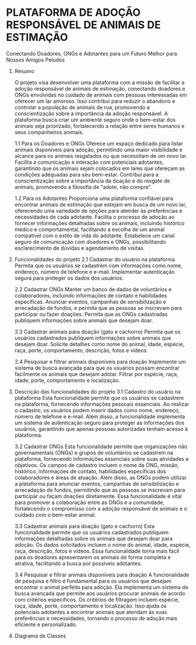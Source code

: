 # PLATAFORMA DE ADOÇÃO RESPONSÁVEL DE ANIMAIS DE ESTIMAÇÃO

Conectando Doadores, ONGs e Adotantes para um Futuro Melhor para Nossos Amigos Peludos

1.  Resumo

    O projeto visa desenvolver uma plataforma com a missão de facilitar a adoção responsável de animais de estimação, conectando doadores e ONGs envolvidas no cuidado de animais com pessoas interessadas em oferecer um lar amoroso. Isso contribui para reduzir o abandono e controlar a população de animais de rua, promovendo a conscientização sobre a importância da adoção responsável. A plataforma busca criar um ambiente seguro onde o bem-estar dos animais seja priorizado, fortalecendo a relação entre seres humanos e seus companheiros animais.

    1.1 Para os Doadores e ONGs
    Oferece um espaço dedicado para listar animais disponíveis para adoção, permitindo uma maior visibilidade e alcance para os animais resgatados ou que necessitam de um novo lar.
    Facilita a comunicação e interação com potenciais adotantes, garantindo que os animais sejam colocados em lares que ofereçam as condições adequadas para seu bem-estar.
    Contribui para a conscientização sobre a importância da doação e do resgate de animais, promovendo a filosofia de "adote, não compre".

    1.2 Para os Adotantes
    Proporciona uma plataforma confiável para encontrar animais de estimação que estejam em busca de um novo lar, oferecendo uma variedade de opções para atender às preferências e necessidades de cada adotante.
    Facilita o processo de adoção ao fornecer informações detalhadas sobre os animais, incluindo histórico médico e comportamental, facilitando a escolha de um animal compatível com o estilo de vida do adotante.
    Estabelece um canal seguro de comunicação com doadores e ONGs, possibilitando esclarecimento de dúvidas e agendamento de visitas.

2.  Funcionalidades do projeto
    2.1 Cadastrar do usuário na plataforma
    Permita que os usuários se cadastrem com informações como nome, endereço, número de telefone e e-mail.
    Implementar autenticação segura para proteger os dados dos usuários.

    2.2 Cadastrar ONGs
    Manter um banco de dados de voluntários e colaboradores, incluindo informações de contato e habilidades específicas.
    Anunciar eventos, campanhas de sensibilização e arrecadação de fundos, e permita que as pessoas se inscrevam para participar ou fazer doações.
    Permita que as ONGs cadastradas publiquem informações sobre animais que desejam doar.

    2.3 Cadastrar animais para doação (gato e cachorro)
    Permita que os usuários cadastrados publiquem informações sobre animais que desejam doar.
    Solicite detalhes como nome do animal, idade, espécie, raça, porte, comportamento, descrição, fotos e vídeos.

    2.4 Pesquisar e filtrar animais disponíveis para doação
    Implemente um sistema de busca avançada para que os usuários possam encontrar facilmente os animais que desejam adotar.
    Filtrar por espécie, raça, idade, porte, comportamento e localização.

3.  Descrição das funcionalidades do projeto
    3.1 Cadastro do usuário na plataforma
    Esta funcionalidade permite que os usuários se cadastrem na plataforma, fornecendo informações pessoais essenciais. Ao realizar o cadastro, os usuários podem inserir dados como nome, endereço, número de telefone e e-mail. Além disso, a funcionalidade implementa um sistema de autenticação seguro para proteger as informações dos usuários, garantindo que apenas pessoas autorizadas tenham acesso à plataforma.

    3.2 Cadastrar ONGs
    Esta funcionalidade permite que organizações não governamentais (ONGs) e grupos de voluntários se cadastrem na plataforma, fornecendo informações essenciais sobre suas atividades e objetivos. Os campos de cadastro incluem o nome da ONG, missão, histórico, informações de contato, habilidades específicas dos colaboradores e áreas de atuação. Além disso, as ONGs podem utilizar a plataforma para anunciar eventos, campanhas de sensibilização e arrecadação de fundos, permitindo que as pessoas se inscrevam para participar ou façam doações diretamente. Essa funcionalidade é vital para promover a colaboração entre as ONGs e a comunidade, fortalecendo o compromisso com a adoção responsável de animais e o cuidado com o bem-estar animal.

    3.3 Cadastrar animais para doação (gato e cachorro)
    Esta funcionalidade permite que os usuários cadastrados publiquem informações detalhadas sobre os animais que desejam doar para adoção. Os dados solicitados incluem o nome do animal, idade, espécie, raça, descrição, fotos e vídeos. Essa funcionalidade torna mais fácil para os doadores apresentarem os animais de forma completa e atrativa, facilitando a busca por possíveis adotantes.

    3.4 Pesquisar e filtrar animais disponíveis para doação
    A funcionalidade de pesquisa e filtro é fundamental para os usuários que desejam encontrar o animal perfeito para adoção. Ela implementa um sistema de busca avançada que permite aos usuários procurar animais de acordo com critérios específicos. Os critérios de filtragem incluem espécie, raça, idade, porte, comportamento e localização. Isso ajuda os potenciais adotantes a encontrar animais que atendam às suas preferências e necessidades, tornando o processo de adoção mais eficiente e personalizado.

3.  Diagrama de Classes
